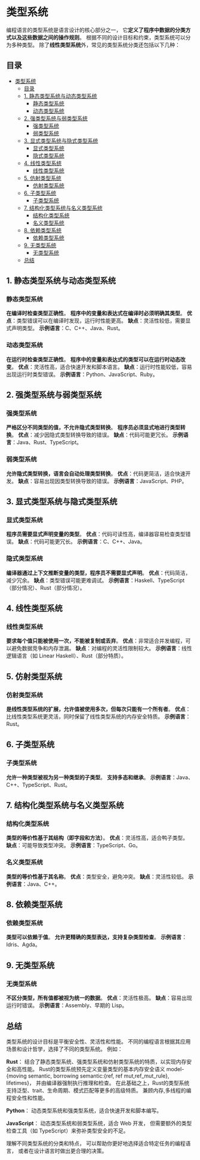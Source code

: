 # 类型系统

编程语言的类型系统是语言设计的核心部分之一，
它**定义了程序中数据的分类方式以及这些数据之间的操作规则**。
根据不同的设计目标和约束，类型系统可以分为多种类型。
除了**线性类型系统**外，常见的类型系统分类还包括以下几种：

## 目录

- [类型系统](#类型系统)
  - [目录](#目录)
  - [1. 静态类型系统与动态类型系统](#1-静态类型系统与动态类型系统)
    - [静态类型系统](#静态类型系统)
    - [动态类型系统](#动态类型系统)
  - [2. 强类型系统与弱类型系统](#2-强类型系统与弱类型系统)
    - [强类型系统](#强类型系统)
    - [弱类型系统](#弱类型系统)
  - [3. 显式类型系统与隐式类型系统](#3-显式类型系统与隐式类型系统)
    - [显式类型系统](#显式类型系统)
    - [隐式类型系统](#隐式类型系统)
  - [4. 线性类型系统](#4-线性类型系统)
    - [线性类型系统](#线性类型系统)
  - [5. 仿射类型系统](#5-仿射类型系统)
    - [仿射类型系统](#仿射类型系统)
  - [6. 子类型系统](#6-子类型系统)
    - [子类型系统](#子类型系统)
  - [7. 结构化类型系统与名义类型系统](#7-结构化类型系统与名义类型系统)
    - [结构化类型系统](#结构化类型系统)
    - [名义类型系统](#名义类型系统)
  - [8. 依赖类型系统](#8-依赖类型系统)
    - [依赖类型系统](#依赖类型系统)
  - [9. 无类型系统](#9-无类型系统)
    - [无类型系统](#无类型系统)
  - [总结](#总结)

## 1. 静态类型系统与动态类型系统

### 静态类型系统

**在编译时检查类型正确性**。
**程序中的变量和表达式在编译时必须明确其类型**。
**优点**：类型错误可以在编译时发现，运行时性能更高。
**缺点**：灵活性较低，需要显式声明类型。
**示例语言**：C、C++、Java、Rust。

### 动态类型系统

**在运行时检查类型正确性**。
**程序中的变量和表达式的类型可以在运行时动态改变**。
**优点**：灵活性高，适合快速开发和脚本语言。
**缺点**：运行时性能较低，容易出现运行时类型错误。
**示例语言**：Python、JavaScript、Ruby。

## 2. 强类型系统与弱类型系统

### 强类型系统

**严格区分不同类型的值，不允许隐式类型转换**。
**程序员必须显式地进行类型转换**。
**优点**：减少因隐式类型转换导致的错误。
**缺点**：代码可能更冗长。
**示例语言**：Java、Rust、TypeScript。

### 弱类型系统

**允许隐式类型转换，语言会自动处理类型转换**。
**优点**：代码更简洁，适合快速开发。
**缺点**：容易出现因类型转换导致的错误。
**示例语言**：JavaScript、PHP。

## 3. 显式类型系统与隐式类型系统

### 显式类型系统

**程序员需要显式声明变量的类型**。
**优点**：代码可读性高，编译器容易检查类型错误。
**缺点**：代码可能更冗长。
**示例语言**：C、C++、Java。

### 隐式类型系统

**编译器通过上下文推断变量的类型，程序员不需要显式声明**。
**优点**：代码简洁，减少冗余。
**缺点**：类型错误可能更难调试。
**示例语言**：Haskell、TypeScript（部分情况）、Rust（部分情况）。

## 4. 线性类型系统

### 线性类型系统

**要求每个值只能被使用一次，不能被复制或丢弃**。
**优点**：非常适合并发编程，可以避免数据竞争和内存泄漏。
**缺点**：对编程的灵活性限制较大。
**示例语言**：线性逻辑语言（如 Linear Haskell）、Rust（部分特质）。

## 5. 仿射类型系统

### 仿射类型系统

**是线性类型系统的扩展，允许值被使用多次，但每次只能有一个所有者**。
**优点**：比线性类型系统更灵活，同时保留了线性类型系统的内存安全特质。
**示例语言**：Rust。

## 6. 子类型系统

### 子类型系统

**允许一种类型被视为另一种类型的子类型**。
**支持多态和继承**。
**示例语言**：Java、C++、TypeScript、Rust。

## 7. 结构化类型系统与名义类型系统

### 结构化类型系统

**类型的等价性基于其结构（即字段和方法）**。
**优点**：灵活性高，适合鸭子类型。
**缺点**：可能导致类型冲突。
**示例语言**：TypeScript、Go。

### 名义类型系统

**类型的等价性基于其名称**。
**优点**：类型安全，避免冲突。
**缺点**：灵活性较低。
**示例语言**：Java、C++。

## 8. 依赖类型系统

### 依赖类型系统

**类型可以依赖于值**。
**允许更精确的类型表达，支持复杂类型检查**。
**示例语言**：Idris、Agda。

## 9. 无类型系统

### 无类型系统

**不区分类型，所有值都被视为统一的数据**。
**优点**：灵活性极高。
**缺点**：容易出现运行时错误。
**示例语言**：Assembly、早期的 Lisp。

## 总结

类型系统的设计目标是平衡安全性、灵活性和性能。
不同的编程语言根据其应用场景和设计哲学，选择了不同的类型系统。
例如：

**Rust**：
    结合了静态类型系统、强类型系统和仿射类型系统的特质，以实现内存安全和高性能。
    Rust的类型系统预先定义变量类型的基本内存安全语义
    model-{moving semantic, borrowing semantic:{ref, ref mut,ref_mut_rule}, lifetimes}，
    并由编译器强制执行推理和检查。
    在此基础之上，Rust的类型系统支持泛型、trait、生命周期、模式匹配等更多的高级特质。
    兼顾内存,多线程的编程安全性和性能。

**Python**：
    动态类型系统和强类型系统，适合快速开发和脚本编写。

**JavaScript**：
    动态类型系统和弱类型系统，适合 Web 开发，
    但需要额外的类型检查工具（如 TypeScript）来弥补类型安全的不足。

理解不同类型系统的分类和特点，
可以帮助你更好地选择适合特定任务的编程语言，
或者在设计语言时做出更合理的决策。
